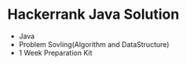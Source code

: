 
<h1> Hackerrank Java Solution</h1>
<ul>
<li>Java</li>
<li>Problem Sovling(Algorithm and DataStructure)</li>
<li>1 Week Preparation Kit</li>
</ul>
